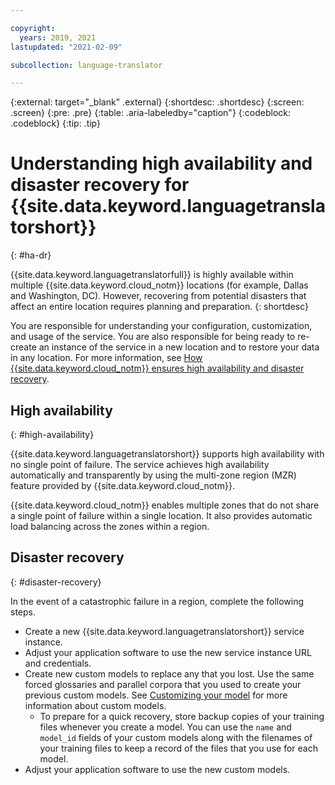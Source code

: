 ```yaml
---

copyright:
  years: 2019, 2021
lastupdated: "2021-02-09"

subcollection: language-translator

---
```


{:external: target="_blank" .external}
{:shortdesc: .shortdesc}
{:screen: .screen}
{:pre: .pre}
{:table: .aria-labeledby="caption"}
{:codeblock: .codeblock}
{:tip: .tip}

# Understanding high availability and disaster recovery for {{site.data.keyword.languagetranslatorshort}}
{: #ha-dr}

{{site.data.keyword.languagetranslatorfull}} is highly available within multiple {{site.data.keyword.cloud_notm}} locations (for example, Dallas and Washington, DC). However, recovering from potential disasters that affect an entire location requires planning and preparation.
{: shortdesc}

You are responsible for understanding your configuration, customization, and usage of the service. You are also responsible for being ready to re-create an instance of the service in a new location and to restore your data in any location. For more information, see [How {{site.data.keyword.cloud_notm}} ensures high availability and disaster recovery](/docs/overview?topic=overview-zero-downtime).

## High availability
{: #high-availability}

{{site.data.keyword.languagetranslatorshort}} supports high availability with no single point of failure. The service achieves high availability automatically and transparently by using the multi-zone region (MZR) feature provided by {{site.data.keyword.cloud_notm}}.

{{site.data.keyword.cloud_notm}} enables multiple zones that do not share a single point of failure within a single location. It also provides automatic load balancing across the zones within a region.


## Disaster recovery
{: #disaster-recovery}

In the event of a catastrophic failure in a region, complete the following steps.

- Create a new {{site.data.keyword.languagetranslatorshort}} service instance.
- Adjust your application software to use the new service instance URL and credentials.
- Create new custom models to replace any that you lost. Use the same forced glossaries and parallel corpora that you used to create your previous custom models. See [Customizing your model](/docs/language-translator?topic=language-translator-customizing#customizing) for more information about custom models.
  - To prepare for a quick recovery, store backup copies of your training files whenever you create a model. You can use the `name` and `model_id` fields of your custom models along with the filenames of your training files to keep a record of the files that you use for each model.
- Adjust your application software to use the new custom models.
